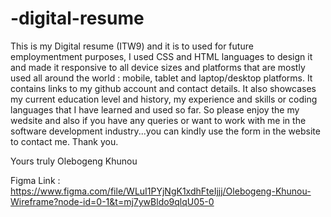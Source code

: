 # -digital-resume

This is my Digital resume (ITW9) and it is to used for future employmentment purposes, I used CSS and HTML languages to design it and made it responsive to all device sizes and platforms that are mostly used all around the world : mobile, tablet and laptop/desktop platforms. It contains links to my github account and contact details. It also showcases my current education level and history, my experience and skills or coding languages that I have learned and used so far. So please enjoy the my wedsite and also if you have any queries or want to work with me in the software development industry...you can kindly use the form in the website to contact me. Thank you.

Yours truly
Olebogeng Khunou

Figma Link : https://www.figma.com/file/WLuI1PYjNgK1xdhFteIjjj/Olebogeng-Khunou-Wireframe?node-id=0-1&t=mj7ywBldo9qlqU05-0